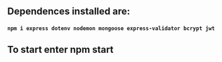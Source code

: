 ## Dependences installed are:
 #### `npm i express dotenv nodemon mongoose express-validator bcrypt jwt`
## To start enter npm start
